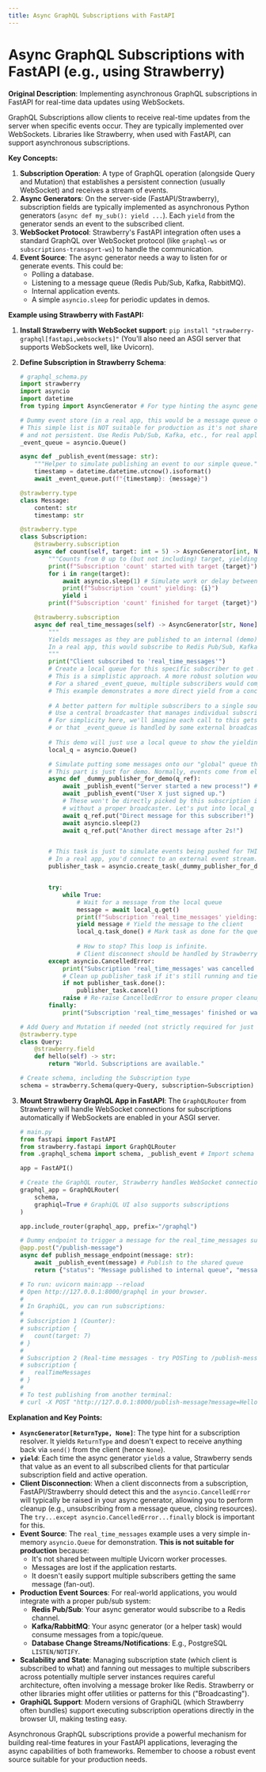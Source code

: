 ```yaml
---
title: Async GraphQL Subscriptions with FastAPI
---
```


# Async GraphQL Subscriptions with FastAPI (e.g., using Strawberry)

**Original Description**: Implementing asynchronous GraphQL subscriptions in FastAPI for real-time data updates using WebSockets.

GraphQL Subscriptions allow clients to receive real-time updates from the server when specific events occur. They are typically implemented over WebSockets. Libraries like Strawberry, when used with FastAPI, can support asynchronous subscriptions.

**Key Concepts:**

1.  **Subscription Operation**: A type of GraphQL operation (alongside Query and Mutation) that establishes a persistent connection (usually WebSocket) and receives a stream of events.
2.  **Async Generators**: On the server-side (FastAPI/Strawberry), subscription fields are typically implemented as asynchronous Python generators (`async def my_sub(): yield ...`). Each `yield` from the generator sends an event to the subscribed client.
3.  **WebSocket Protocol**: Strawberry's FastAPI integration often uses a standard GraphQL over WebSocket protocol (like `graphql-ws` or `subscriptions-transport-ws`) to handle the communication.
4.  **Event Source**: The async generator needs a way to listen for or generate events. This could be:
    *   Polling a database.
    *   Listening to a message queue (Redis Pub/Sub, Kafka, RabbitMQ).
    *   Internal application events.
    *   A simple `asyncio.sleep` for periodic updates in demos.

**Example using Strawberry with FastAPI:**

1.  **Install Strawberry with WebSocket support**:
    `pip install "strawberry-graphql[fastapi,websockets]"`
    (You'll also need an ASGI server that supports WebSockets well, like Uvicorn).

2.  **Define Subscription in Strawberry Schema**:

    ```python
    # graphql_schema.py
    import strawberry
    import asyncio
    import datetime
    from typing import AsyncGenerator # For type hinting the async generator

    # Dummy event store (in a real app, this would be a message queue or event bus)
    # This simple list is NOT suitable for production as it's not shared across workers/instances
    # and not persistent. Use Redis Pub/Sub, Kafka, etc., for real applications.
    _event_queue = asyncio.Queue() 

    async def _publish_event(message: str):
        """Helper to simulate publishing an event to our simple queue."""
        timestamp = datetime.datetime.utcnow().isoformat()
        await _event_queue.put(f"{timestamp}: {message}")

    @strawberry.type
    class Message:
        content: str
        timestamp: str

    @strawberry.type
    class Subscription:
        @strawberry.subscription
        async def count(self, target: int = 5) -> AsyncGenerator[int, None]:
            """Counts from 0 up to (but not including) target, yielding each number."""
            print(f"Subscription 'count' started with target {target}")
            for i in range(target):
                await asyncio.sleep(1) # Simulate work or delay between events
                print(f"Subscription 'count' yielding: {i}")
                yield i
            print(f"Subscription 'count' finished for target {target}")

        @strawberry.subscription
        async def real_time_messages(self) -> AsyncGenerator[str, None]:
            """
            Yields messages as they are published to an internal (demo) event queue.
            In a real app, this would subscribe to Redis Pub/Sub, Kafka, etc.
            """
            print("Client subscribed to 'real_time_messages'")
            # Create a local queue for this specific subscriber to get messages from the shared queue
            # This is a simplistic approach. A more robust solution would use a broadcast pattern.
            # For a shared _event_queue, multiple subscribers would compete for messages.
            # This example demonstrates a more direct yield from a conceptual event source.
            
            # A better pattern for multiple subscribers to a single source:
            # Use a central broadcaster that manages individual subscriber queues.
            # For simplicity here, we'll imagine each call to this gets a "fresh" listen
            # or that _event_queue is handled by some external broadcaster.
            
            # This demo will just use a local queue to show the yielding mechanism
            local_q = asyncio.Queue()

            # Simulate putting some messages onto our "global" queue that this function might pick up
            # This part is just for demo. Normally, events come from elsewhere.
            async def _dummy_publisher_for_demo(q_ref):
                await _publish_event("Server started a new process!") # Publish to global queue
                await _publish_event("User X just signed up.")
                # These won't be directly picked by this subscription in current simple form
                # without a proper broadcaster. Let's put into local_q for demo.
                await q_ref.put("Direct message for this subscriber!")
                await asyncio.sleep(2)
                await q_ref.put("Another direct message after 2s!")


            # This task is just to simulate events being pushed for THIS subscriber's local queue
            # In a real app, you'd connect to an external event stream.
            publisher_task = asyncio.create_task(_dummy_publisher_for_demo(local_q))


            try:
                while True:
                    # Wait for a message from the local queue
                    message = await local_q.get()
                    print(f"Subscription 'real_time_messages' yielding: {message}")
                    yield message # Yield the message to the client
                    local_q.task_done() # Mark task as done for the queue
                    
                    # How to stop? This loop is infinite.
                    # Client disconnect should be handled by Strawberry/FastAPI to cancel the generator.
            except asyncio.CancelledError:
                print("Subscription 'real_time_messages' was cancelled (client disconnected).")
                # Clean up publisher_task if it's still running and tied to this subscription
                if not publisher_task.done():
                    publisher_task.cancel()
                raise # Re-raise CancelledError to ensure proper cleanup
            finally:
                print("Subscription 'real_time_messages' finished or was cancelled.")

    # Add Query and Mutation if needed (not strictly required for just subscriptions)
    @strawberry.type
    class Query:
        @strawberry.field
        def hello(self) -> str:
            return "World. Subscriptions are available."

    # Create schema, including the Subscription type
    schema = strawberry.Schema(query=Query, subscription=Subscription)
    ```

3.  **Mount Strawberry GraphQL App in FastAPI**:
    The `GraphQLRouter` from Strawberry will handle WebSocket connections for subscriptions automatically if WebSockets are enabled in your ASGI server.

    ```python
    # main.py
    from fastapi import FastAPI
    from strawberry.fastapi import GraphQLRouter
    from .graphql_schema import schema, _publish_event # Import schema and publisher for demo

    app = FastAPI()

    # Create the GraphQL router, Strawberry handles WebSocket connections for subscriptions
    graphql_app = GraphQLRouter(
        schema,
        graphiql=True # GraphiQL UI also supports subscriptions
    )

    app.include_router(graphql_app, prefix="/graphql")

    # Dummy endpoint to trigger a message for the real_time_messages subscription (for demo)
    @app.post("/publish-message")
    async def publish_message_endpoint(message: str):
        await _publish_event(message) # Publish to the shared queue
        return {"status": "Message published to internal queue", "message_sent": message}

    # To run: uvicorn main:app --reload
    # Open http://127.0.0.1:8000/graphql in your browser.
    #
    # In GraphiQL, you can run subscriptions:
    #
    # Subscription 1 (Counter):
    # subscription {
    #   count(target: 7)
    # }
    #
    # Subscription 2 (Real-time messages - try POSTing to /publish-message via curl/Postman):
    # subscription {
    #   realTimeMessages
    # }
    #
    # To test publishing from another terminal:
    # curl -X POST "http://127.0.0.1:8000/publish-message?message=HelloFromCurl" -d ""
    ```

**Explanation and Key Points:**

*   **`AsyncGenerator[ReturnType, None]`**: The type hint for a subscription resolver. It yields `ReturnType` and doesn't expect to receive anything back via `send()` from the client (hence `None`).
*   **`yield`**: Each time the async generator `yield`s a value, Strawberry sends that value as an event to all subscribed clients for that particular subscription field and active operation.
*   **Client Disconnection**: When a client disconnects from a subscription, FastAPI/Strawberry should detect this and the `asyncio.CancelledError` will typically be raised in your async generator, allowing you to perform cleanup (e.g., unsubscribing from a message queue, closing resources). The `try...except asyncio.CancelledError...finally` block is important for this.
*   **Event Source**: The `real_time_messages` example uses a very simple in-memory `asyncio.Queue` for demonstration. **This is not suitable for production** because:
    *   It's not shared between multiple Uvicorn worker processes.
    *   Messages are lost if the application restarts.
    *   It doesn't easily support multiple subscribers getting the same message (fan-out).
*   **Production Event Sources**: For real-world applications, you would integrate with a proper pub/sub system:
    *   **Redis Pub/Sub**: Your async generator would subscribe to a Redis channel.
    *   **Kafka/RabbitMQ**: Your async generator (or a helper task) would consume messages from a topic/queue.
    *   **Database Change Streams/Notifications**: E.g., PostgreSQL `LISTEN/NOTIFY`.
*   **Scalability and State**: Managing subscription state (which client is subscribed to what) and fanning out messages to multiple subscribers across potentially multiple server instances requires careful architecture, often involving a message broker like Redis. Strawberry or other libraries might offer utilities or patterns for this ("Broadcasting").
*   **GraphiQL Support**: Modern versions of GraphiQL (which Strawberry often bundles) support executing subscription operations directly in the browser UI, making testing easy.

Asynchronous GraphQL subscriptions provide a powerful mechanism for building real-time features in your FastAPI applications, leveraging the async capabilities of both frameworks. Remember to choose a robust event source suitable for your production needs.

    